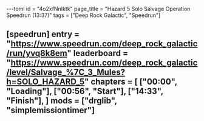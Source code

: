 ---toml
id = "4o2xfNnIktk"
page_title = "Hazard 5 Solo Salvage Operation Speedrun (13:37)"
tags = ["Deep Rock Galactic", "Speedrun"]

[speedrun]
entry = "https://www.speedrun.com/deep_rock_galactic/run/yvq8k8em"
leaderboard = "https://www.speedrun.com/deep_rock_galactic/level/Salvage_%7C_3_Mules?h=SOLO_HAZARD_5"
chapters = [
  ["00:00", "Loading"],
  ["00:56", "Start"],
  ["14:33", "Finish"],
]
mods = ["drglib", "simplemissiontimer"]
---
